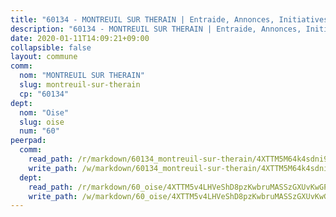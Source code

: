 ```yaml
---
title: "60134 - MONTREUIL SUR THERAIN | Entraide, Annonces, Initiatives"
description: "60134 - MONTREUIL SUR THERAIN | Entraide, Annonces, Initiatives"
date: 2020-01-11T14:09:21+09:00
collapsible: false
layout: commune
comm:
  nom: "MONTREUIL SUR THERAIN"
  slug: montreuil-sur-therain
  cp: "60134"
dept:
  nom: "Oise"
  slug: oise
  num: "60"
peerpad:
  comm:
    read_path: /r/markdown/60134_montreuil-sur-therain/4XTTM5M64k4sdni9LgDu1QkamjN6wyNna5LSMfE5HMawkWWsP
    write_path: /w/markdown/60134_montreuil-sur-therain/4XTTM5M64k4sdni9LgDu1QkamjN6wyNna5LSMfE5HMawkWWsP-K3TgUWgqgXCW9edT8PtRpf6DTuJFm5zo3E5faygUcdB2LoqX3E26FhoxciuKx5yMCvLUiPeKEabya9WBU3hmVLQDf6d4LH1qSR2mmUbYg1UY4pn4cPG8FMTNhtMu4AzZmv7FoV8Z
  dept:
    read_path: /r/markdown/60_oise/4XTTM5v4LHVeShD8pzKwbruMASSzGXUvKwGPyPNR6Aq6aruGY
    write_path: /w/markdown/60_oise/4XTTM5v4LHVeShD8pzKwbruMASSzGXUvKwGPyPNR6Aq6aruGY-K3TgTfEPmBuMGxs3WizC7aafmuSUvuvwsE7nM986pS4fEczEhokrfL1mXNtU722XatpEcDhfhLf5xd24JkCKBD4DcQHeF5CYjEkAVzDN3PuQerZfYGZ5zy2XFcJNh2Z1pYjLoQTn
---
```


